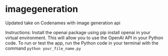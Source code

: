 # imagegeneration
Updated take on Codenames with image generation api

Instructions: 
Install the openai package using pip install openai in your virtual environment. This will allow you to use the OpenAI API in your Python code.
To run or test the app, run the Python code in your terminal with the command `python your_file_name.py`
 
